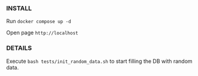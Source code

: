 ### INSTALL
Run `docker compose up -d`

Open page `http://localhost`

### DETAILS

Execute `bash tests/init_random_data.sh` to start filling the DB with random data.

